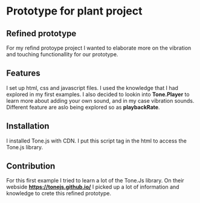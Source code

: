 # Prototype for plant project
## Refined prototype
For my refind protoype project I wanted to elaborate more on the vibration and touching functionallity for our prototype. 

## Features
I set up html, css and javascript files. I used the knowledge that I had explored in my first examples. I also decided to lookin into **Tone.Player** to learn more about adding your own sound, and in my case vibration sounds. Different feature are aslo being explored so as **playbackRate**. 

## Installation
I installed Tone.js with CDN. I put this script tag in the html to access the Tone.js library.  
<script src="https://cdnjs.cloudflare.com/ajax/libs/tone/14.8.10/Tone.js"></script>

## Contribution
For this first example I tried to learn a lot of the Tone.Js library. On their webside **https://tonejs.github.io/** I picked up a lot of information and knowledge to crete this refined prototype. 